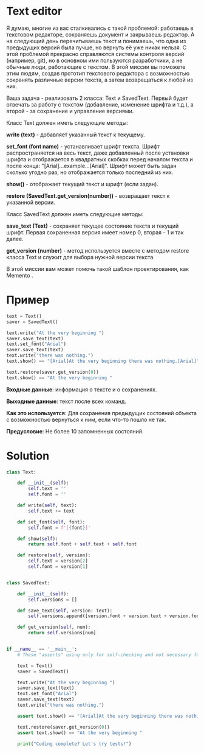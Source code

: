 # Text editor

Я думаю, многие из вас сталкивались с такой проблемой: работаешь в текстовом редакторе, сохраняешь документ и закрываешь
редактор. А на следующий день перечитываешь текст и понимаешь, что одна из предыдущих версий была лучше, но вернуть её
уже никак нельзя. С этой проблемой прекрасно справляются системы контроля версий (например, git), но в основном ими
пользуются разработчики, а не обычные люди, работающие с текстом. В этой миссии вы поможете этим людям, создав прототип
текстового редактора с возможностью сохранять различные версии текста, а затем возвращаться к любой из них.

Ваша задача - реализовать 2 класса: Text и SavedText. Первый будет отвечать за работу с текстом (добавление, изменение
шрифта и т.д.), а второй - за сохранение и управление версиями.

Класс Text должен иметь следующие методы:

**write (text)** - добавляет указанный текст к текущему.

**set_font (font name)** - устанавливает шрифт текста. Шрифт распространяется на весь текст, даже добавленный после
установки шрифта и отображается в квадратных скобках перед началом текста и после конца: "[Arial]...example...[Arial]".
Шрифт может быть задан сколько угодно раз, но отображается только последний из них.

**show()** - отображает текущий текст и шрифт (если задан).

**restore (SavedText.get_version(number))** - возвращает текст к указанной версии.

Класс SavedText должен иметь следующие методы:

**save_text (Text)** - сохраняет текущее состояние текста и текущий шрифт. Первая сохраненная версия имеет номер 0,
вторая - 1 и так далее.

**get_version (number)** - метод используется вместе с методом restore класса Text и служит для выбора нужной версии
текста.

В этой миссии вам может помочь такой шаблон проектирования, как Memento .

# Пример

```python
text = Text()
saver = SavedText()

text.write("At the very beginning ")
saver.save_text(text)
text.set_font("Arial")
saver.save_text(text)
text.write("there was nothing.")
text.show() == "[Arial]At the very beginning there was nothing.[Arial]"

text.restore(saver.get_version(0))
text.show() == "At the very beginning "
```

**Входные данные**: информация о тексте и о сохранениях.

**Выходные данные**: текст после всех команд.

**Как это используется**: Для сохранения предыдущих состояний объекта с возможностью вернуться к ним, если что-то пошло
не так.

**Предусловие**: Не более 10 запомненных состояний.

# Solution

```python
class Text:

    def __init__(self):
        self.text = ''
        self.font = ''

    def write(self, text):
        self.text += text

    def set_font(self, font):
        self.font = f'[{font}]'

    def show(self):
        return self.font + self.text + self.font

    def restore(self, version):
        self.text = version[2]
        self.font = version[1]


class SavedText:

    def __init__(self):
        self.versions = []

    def save_text(self, version: Text):
        self.versions.append([version.font + version.text + version.font, version.font, version.text])

    def get_version(self, num):
        return self.versions[num]


if __name__ == '__main__':
    # These "asserts" using only for self-checking and not necessary for auto-testing

    text = Text()
    saver = SavedText()

    text.write("At the very beginning ")
    saver.save_text(text)
    text.set_font("Arial")
    saver.save_text(text)
    text.write("there was nothing.")

    assert text.show() == "[Arial]At the very beginning there was nothing.[Arial]"

    text.restore(saver.get_version(0))
    assert text.show() == "At the very beginning "

    print("Coding complete? Let's try tests!")

```